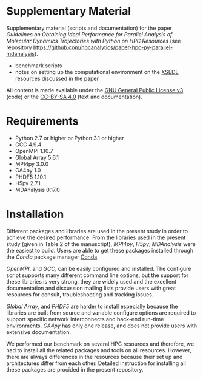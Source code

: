 # Supplementary Material

Supplementary material (scripts and documentation) for the paper _Guidelines on Obtaining Ideal Performance for Parallel Analysis of Molecular Dynamics Trajectories with Python on HPC Resources_ (see repository https://github.com/hpcanalytics/paper-hpc-py-parallel-mdanalysis).

- benchmark scripts
- notes on setting up the computational environment on the [XSEDE](https://www.xsede.org/) resources discussed in the paper

All content is made available under the [GNU General Public
License v3](https://www.gnu.org/licenses/gpl.html) (code) or the
[CC-BY-SA
4.0](https://creativecommons.org/licenses/by-sa/4.0/legalcode) (text
and documentation).

# Requirements
* Python 2.7 or higher or Python 3.1 or higher 
* GCC 4.9.4  
* OpenMPI 1.10.7
* Global Array 5.6.1
* MPI4py 3.0.0
* GA4py 1.0
* PHDF5 1.10.1
* H5py 2.7.1
* MDAnalysis 0.17.0

# Installation

Different packages and libraries are used in the present study in order to achieve the desired performance.
From the libraries used in the present study (given in Table 2 of the manuscript), _MPI4py_, _H5py_, _MDAnalysis_ were the easiest to build. 
Users are able to get these packages installed through the _Conda_ package manager [Conda](https://conda.io/docs/).

_OpenMPI_, and _GCC_, can be easily configured and installed.
The configure script supports many different command line options, but the support for these libraries is very strong, they are widely used and the excellent documentation and discussion mailing lists provide users with great resources for consult, troubleshooting and tracking issues.

_Global Array_, and _PHDF5_ are harder to install especially because the libraries are built from source and variable configure options are required to support specific network interconnects and back-end run-time environments.
_GA4py_ has only one release, and does not provide users with extensive documentation.

We performed our benchmark on several HPC resources and therefore, we had to install all the related packages and tools on all resources. However, there are always differences in the resources because their set up and architectures differ from each other. Detailed instruction for installing all these packages are procided in the present repository.

